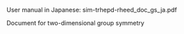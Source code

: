 
User manual in Japanese: sim-trhepd-rheed_doc_gs_ja.pdf

Document for two-dimensional group symmetry
